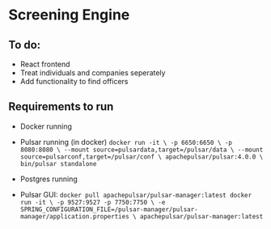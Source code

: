 # Screening Engine


## To do:
- React frontend
- Treat individuals and companies seperately
- Add functionality to find officers

## Requirements to run
- Docker running
- Pulsar running (in docker)
`docker run -it \
-p 6650:6650 \
-p 8080:8080 \
--mount source=pulsardata,target=/pulsar/data \
--mount source=pulsarconf,target=/pulsar/conf \
apachepulsar/pulsar:4.0.0 \
bin/pulsar standalone`
- Postgres running

- Pulsar GUI:
`docker pull apachepulsar/pulsar-manager:latest
docker run -it \
  -p 9527:9527 -p 7750:7750 \
  -e SPRING_CONFIGURATION_FILE=/pulsar-manager/pulsar-manager/application.properties \
  apachepulsar/pulsar-manager:latest`
